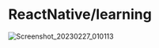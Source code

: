 # ReactNative/learning


![Screenshot_20230227_010113](https://user-images.githubusercontent.com/114476972/222949847-a0612bba-1df7-4755-82ad-db3caa99cf14.png)
